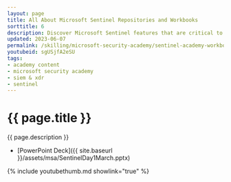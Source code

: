 ```yaml
---
layout: page
title: All About Microsoft Sentinel Repositories and Workbooks
sorttitle: 6
description: Discover Microsoft Sentinel features that are critical to MSSPs, such as Repositories, Workbooks, and Content Hub Solutions. Join us as we dive into a thorough demo of the Repositories feature, along with popular Sentinel Workbooks.
updated: 2023-06-07
permalink: /skilling/microsoft-security-academy/sentinel-academy-workbooksrepos
youtubeid: sgUSjfA2eSU
tags: 
- academy content
- microsoft security academy
- siem & xdr
- sentinel
---
```


# {{ page.title }}

{{ page.description }}

* [PowerPoint Deck]({{ site.baseurl }}/assets/msa/SentinelDay1March.pptx)

{% include youtubethumb.md showlink="true" %}